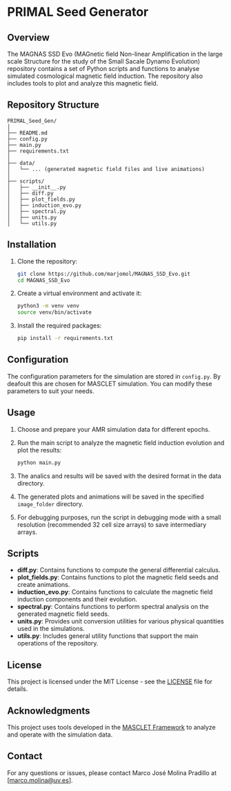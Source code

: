 # PRIMAL Seed Generator

## Overview

The MAGNAS SSD Evo (MAGnetic field Non-linear Amplification in the large scale Structure for the study of the Small Sacale Dynamo Evolution) repository contains a set of Python scripts and functions to analyse simulated cosmological magnetic field induction. The repository also includes tools to plot and analyze this magnetic field.

## Repository Structure

```
PRIMAL_Seed_Gen/
│
├── README.md
├── config.py
├── main.py
├── requirements.txt
│
├── data/
│   └── ... (generated magnetic field files and live animations)
│
├── scripts/
│   ├── __init__.py
│   ├── diff.py
│   ├── plot_fields.py
│   ├── induction_evo.py
│   ├── spectral.py
│   ├── units.py
│   └── utils.py
```

## Installation

1. Clone the repository:
    ```bash
    git clone https://github.com/marjomol/MAGNAS_SSD_Evo.git
    cd MAGNAS_SSD_Evo
    ```

2. Create a virtual environment and activate it:
    ```bash
    python3 -m venv venv
    source venv/bin/activate
    ```

3. Install the required packages:
    ```bash
    pip install -r requirements.txt
    ```

## Configuration

The configuration parameters for the simulation are stored in `config.py`. By deafoult this are chosen for MASCLET simulation. You can modify these parameters to suit your needs.

## Usage

1. Choose and prepare your AMR simulation data for different epochs.


2. Run the main script to analyze the magnetic field induction evolution and plot the results:
    ```bash
    python main.py
    ```

3. The analics and results will be saved with the desired format in the data directory.

4. The generated plots and animations will be saved in the specified `image_folder` directory.

5. For debugging purposes, run the script in debugging mode with a small resolution (recommended 32 cell size arrays) to save intermediary arrays.

## Scripts

- **diff.py**: Contains functions to compute the general differential calculus.
- **plot_fields.py**: Contains functions to plot the magnetic field seeds and create animations.
- **induction_evo.py**: Contains functions to calculate the magnetic field induction components and their evolution.
- **spectral.py**: Contains functions to perform spectral analysis on the generated magnetic field seeds.
- **units.py**: Provides unit conversion utilities for various physical quantities used in the simulations.
- **utils.py**: Includes general utility functions that support the main operations of the repository.

## License

This project is licensed under the MIT License - see the [LICENSE](https://github.com/marjomol/MAGNAS_SSD_Evo/blob/master/LICENSE.md) file for details.

## Acknowledgments

This project uses tools developed in the [MASCLET Framework](https://github.com/dvallesp/masclet_framework.git) to analyze and operate with the simulation data.

## Contact

For any questions or issues, please contact Marco José Molina Pradillo at [marco.molina@uv.es].
